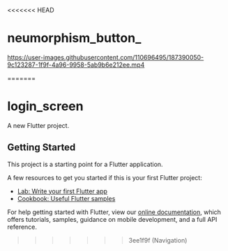 <<<<<<< HEAD
# neumorphism_button_






https://user-images.githubusercontent.com/110696495/187390050-9c123287-1f9f-4a96-9958-5ab9b6e212ee.mp4


=======
# login_screen

A new Flutter project.

## Getting Started

This project is a starting point for a Flutter application.

A few resources to get you started if this is your first Flutter project:

- [Lab: Write your first Flutter app](https://flutter.dev/docs/get-started/codelab)
- [Cookbook: Useful Flutter samples](https://flutter.dev/docs/cookbook)

For help getting started with Flutter, view our
[online documentation](https://flutter.dev/docs), which offers tutorials,
samples, guidance on mobile development, and a full API reference.
>>>>>>> 3ee1f9f (Navigation)
